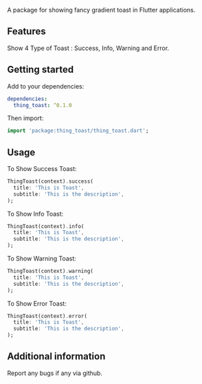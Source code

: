 A package for showing fancy gradient toast in Flutter applications.

## Features

Show 4 Type of Toast : Success, Info, Warning and Error.

## Getting started

Add to your dependencies:

```yaml
dependencies:
  thing_toast: ^0.1.0
```

Then import:

```dart
import 'package:thing_toast/thing_toast.dart';
```

## Usage

To Show Success Toast:

```dart
ThingToast(context).success(
  title: 'This is Toast',
  subtitle: 'This is the description',
);
```
To Show Info Toast:

```dart
ThingToast(context).info(
  title: 'This is Toast',
  subtitle: 'This is the description',
);
```
To Show Warning Toast:

```dart
ThingToast(context).warning(
  title: 'This is Toast',
  subtitle: 'This is the description',
);
```
To Show Error Toast:

```dart
ThingToast(context).error(
  title: 'This is Toast',
  subtitle: 'This is the description',
);
```

## Additional information

Report any bugs if any via github.
